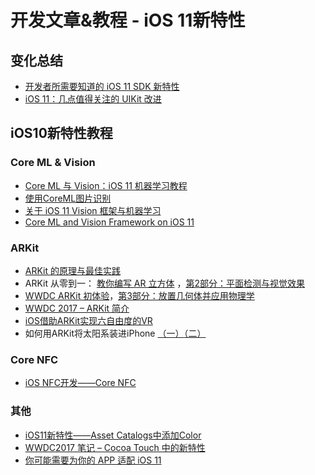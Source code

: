 # 开发文章&教程 - iOS 11新特性
## 变化总结
- [开发者所需要知道的 iOS 11 SDK 新特性][1]
- [iOS 11：几点值得关注的 UIKit 改进][2]

## iOS10新特性教程
### Core ML & Vision
- [Core ML 与 Vision：iOS 11 机器学习教程][3]
- [使用CoreML图片识别][4]
- [关于 iOS 11 Vision 框架与机器学习][5]
- [Core ML and Vision Framework on iOS 11][6]

### ARKit
- [ARKit 的原理与最佳实践][7]
- ARKit 从零到一： [教你编写 AR 立方体][8] ，[第2部分：平面检测与视觉效果][9]
- [WWDC ARKit 初体验][10]，[第3部分：放置几何体并应用物理学][11]
- [WWDC 2017 – ARKit 简介][12]
- [iOS借助ARKit实现六自由度的VR][13]
- 如何用ARKit将太阳系装进iPhone [（一）][14][（二）][15]

### Core NFC
- [iOS NFC开发——Core NFC][16]

### 其他
- [iOS11新特性——Asset Catalogs中添加Color][17]
- [WWDC2017 笔记 – Cocoa Touch 中的新特性][18]
- [你可能需要为你的 APP 适配 iOS 11][19]

[1]:	https://onevcat.com/2017/06/ios-11-sdk/ "开发者所需要知道的 iOS 10 SDK 新特性"
[2]:	http://www.jianshu.com/p/0df8c58804c4 "iOS 11：几点值得关注的 UIKit 改进"
[3]:	http://www.jianshu.com/p/1df8ac6af865 "Core ML 与 Vision：iOS 11 机器学习教程"
[4]:	http://www.jianshu.com/p/cf11be4dd364 "使用CoreML图片识别"
[5]:	http://www.jianshu.com/p/ad5d9f2e8747 "关于 iOS 11 Vision 框架与机器学习"
[6]:	http://yulingtianxia.com/blog/2017/06/19/Core-ML-and-Vision-Framework-on-iOS-11/ "Core ML and Vision Framework on iOS 11"
[7]:	http://www.jianshu.com/p/7c997a85f39b "ARKit 的原理与最佳实践"
[8]:	http://www.jianshu.com/p/396a0d1c16f9 "ARKit 从零到一：教你编写 AR 立方体"
[9]:	http://www.jianshu.com/p/7abbb3efdbcb "ARKit 从零到一 第2部分：平面检测与视觉效果"
[10]:	http://www.jianshu.com/p/5b1d322f22c9 "WWDC ARKit 初体验"
[11]:	http://www.jianshu.com/p/641af448830c "ARKit 从零到一 第3部分：放置几何体并应用物理学"
[12]:	http://danny-lau.com/2017/07/05/wwdc-2017-arkit-jian-jie/ "WWDC 2017 – ARKit 简介"
[13]:	http://www.jianshu.com/p/4f9809021142 "iOS借助ARKit实现六自由度的VR"
[14]:	http://www.jianshu.com/p/82d7496263c7 "如何用ARKit将太阳系装进iPhone（一）"
[15]:	http://www.jianshu.com/p/d0721aabcbf7 "如何用ARKit将太阳系装进iPhone（二）"
[16]:	http://www.jianshu.com/p/6e21d1c670e3 "iOS NFC开发——Core NFC"
[17]:	http://www.jianshu.com/p/15b56a33de89 "iOS11新特性——Asset Catalogs中添加Color"
[18]:	http://danny-lau.com/2017/06/12/wwdc2017-cocoa-touch-new/ "WWDC2017 笔记 – Cocoa Touch 中的新特性"
[19]:	https://mp.weixin.qq.com/s?__biz=MzA3NTYzODYzMg==&mid=2653579210&idx=1&sn=d5ea8d46c08106ed6b02ca3f1e1f434c